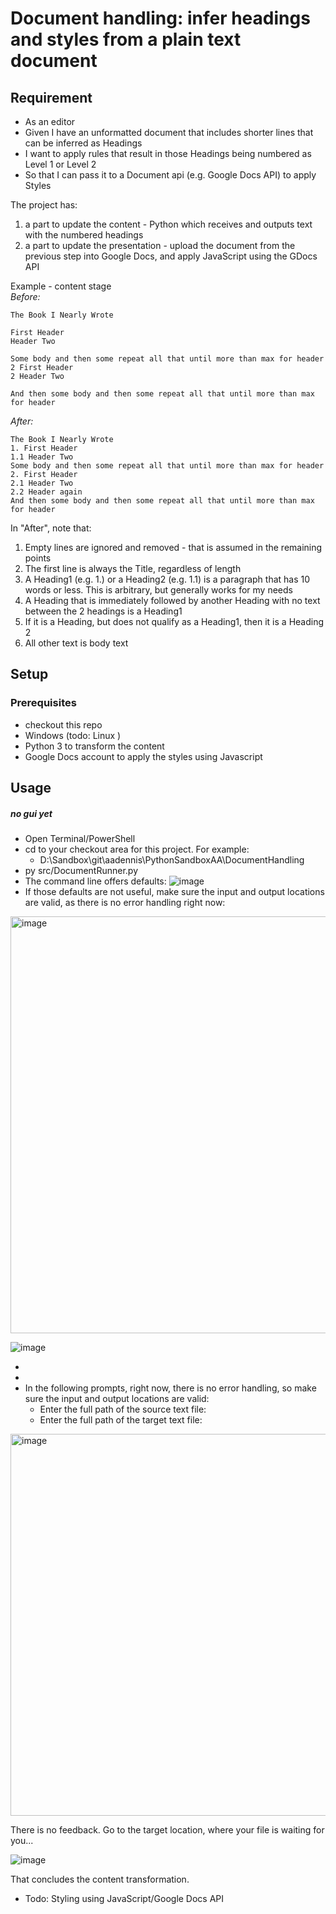 # Document handling: infer headings and styles from a plain text document

## Requirement
- As an editor  
- Given I have an unformatted document that includes shorter lines that can be inferred as Headings  
- I want to apply rules that result in those Headings being numbered as Level 1 or Level 2  
- So that I can pass it to a Document api (e.g. Google Docs API) to apply Styles  


The project has:  
1. a part to update the content - Python which receives and outputs text with the numbered headings  
1. a part to update the presentation - upload the document from the previous step into Google Docs, and apply JavaScript using the GDocs API   

Example - content stage  
_Before:_
```
The Book I Nearly Wrote

First Header
Header Two

Some body and then some repeat all that until more than max for header
2 First Header
2 Header Two

And then some body and then some repeat all that until more than max for header
```
_After:_
```
The Book I Nearly Wrote
1. First Header
1.1 Header Two
Some body and then some repeat all that until more than max for header
2. First Header
2.1 Header Two
2.2 Header again
And then some body and then some repeat all that until more than max for header
```

In "After", note that:
1. Empty lines are ignored and removed - that is assumed in the remaining points
2. The first line is always the Title, regardless of length
3. A Heading1 (e.g. 1.) or a Heading2 (e.g. 1.1) is a paragraph that has 10 words or less. This is arbitrary, but generally works for my needs
4. A Heading that is immediately followed by another Heading with no text between the 2 headings is a Heading1
5. If it is a Heading, but does not qualify as a Heading1, then it is a Heading 2
6. All other text is body text

## Setup
### Prerequisites
- checkout this repo 
- Windows (todo: Linux )   
- Python 3 to transform the content
- Google Docs account to apply the styles using Javascript

## Usage
##### no gui yet
- Open Terminal/PowerShell
- cd to your checkout area for this project. For example:
  - D:\Sandbox\git\aadennis\PythonSandboxAA\DocumentHandling
- py src/DocumentRunner.py
- The command line offers defaults:
![image](https://user-images.githubusercontent.com/11707983/160231858-a610e336-9b77-4788-b2f6-20f00e0ba5c1.png)
- If those defaults are not useful, make sure the input and output locations are valid, as there is no error handling right now:  
<img width="667" alt="image" src="https://user-images.githubusercontent.com/11707983/160231918-aaaa44dc-5b2b-4d20-add1-eefcd27c6faa.png">

![image](https://user-images.githubusercontent.com/11707983/160232012-1ca4d6ee-87eb-494a-b654-281d3dd2c332.png)


- 
- 
- In the following prompts, right now, there is no error handling, so make sure the input and output locations are valid:
  - Enter the full path of the source text file:
  - Enter the full path of the target text file:

<img width="611" alt="image" src="https://user-images.githubusercontent.com/11707983/160202096-c4eb7ec9-580a-465e-bfc5-a5293bcbfe96.png">

There is no feedback. Go to the target location, where your file is waiting for you...

![image](https://user-images.githubusercontent.com/11707983/160202268-033faac2-56fd-4039-9082-6195b44d6462.png)

That concludes the content transformation.
- Todo: Styling using JavaScript/Google Docs API









